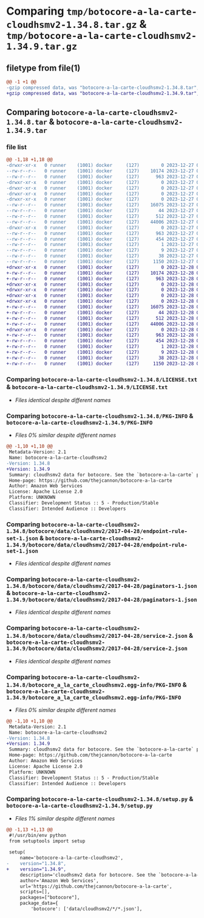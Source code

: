 # Comparing `tmp/botocore-a-la-carte-cloudhsmv2-1.34.8.tar.gz` & `tmp/botocore-a-la-carte-cloudhsmv2-1.34.9.tar.gz`

## filetype from file(1)

```diff
@@ -1 +1 @@
-gzip compressed data, was "botocore-a-la-carte-cloudhsmv2-1.34.8.tar", last modified: Wed Dec 27 01:06:36 2023, max compression
+gzip compressed data, was "botocore-a-la-carte-cloudhsmv2-1.34.9.tar", last modified: Thu Dec 28 01:06:37 2023, max compression
```

## Comparing `botocore-a-la-carte-cloudhsmv2-1.34.8.tar` & `botocore-a-la-carte-cloudhsmv2-1.34.9.tar`

### file list

```diff
@@ -1,18 +1,18 @@
-drwxr-xr-x   0 runner    (1001) docker     (127)        0 2023-12-27 01:06:36.207302 botocore-a-la-carte-cloudhsmv2-1.34.8/
--rw-r--r--   0 runner    (1001) docker     (127)    10174 2023-12-27 01:06:35.000000 botocore-a-la-carte-cloudhsmv2-1.34.8/LICENSE.txt
--rw-r--r--   0 runner    (1001) docker     (127)      963 2023-12-27 01:06:36.207302 botocore-a-la-carte-cloudhsmv2-1.34.8/PKG-INFO
-drwxr-xr-x   0 runner    (1001) docker     (127)        0 2023-12-27 01:06:36.207302 botocore-a-la-carte-cloudhsmv2-1.34.8/botocore/
-drwxr-xr-x   0 runner    (1001) docker     (127)        0 2023-12-27 01:06:36.207302 botocore-a-la-carte-cloudhsmv2-1.34.8/botocore/data/
-drwxr-xr-x   0 runner    (1001) docker     (127)        0 2023-12-27 01:06:36.207302 botocore-a-la-carte-cloudhsmv2-1.34.8/botocore/data/cloudhsmv2/
-drwxr-xr-x   0 runner    (1001) docker     (127)        0 2023-12-27 01:06:36.207302 botocore-a-la-carte-cloudhsmv2-1.34.8/botocore/data/cloudhsmv2/2017-04-28/
--rw-r--r--   0 runner    (1001) docker     (127)    16075 2023-12-27 01:06:28.000000 botocore-a-la-carte-cloudhsmv2-1.34.8/botocore/data/cloudhsmv2/2017-04-28/endpoint-rule-set-1.json
--rw-r--r--   0 runner    (1001) docker     (127)       44 2023-12-27 01:06:28.000000 botocore-a-la-carte-cloudhsmv2-1.34.8/botocore/data/cloudhsmv2/2017-04-28/examples-1.json
--rw-r--r--   0 runner    (1001) docker     (127)      512 2023-12-27 01:06:28.000000 botocore-a-la-carte-cloudhsmv2-1.34.8/botocore/data/cloudhsmv2/2017-04-28/paginators-1.json
--rw-r--r--   0 runner    (1001) docker     (127)    44006 2023-12-27 01:06:28.000000 botocore-a-la-carte-cloudhsmv2-1.34.8/botocore/data/cloudhsmv2/2017-04-28/service-2.json
-drwxr-xr-x   0 runner    (1001) docker     (127)        0 2023-12-27 01:06:36.207302 botocore-a-la-carte-cloudhsmv2-1.34.8/botocore_a_la_carte_cloudhsmv2.egg-info/
--rw-r--r--   0 runner    (1001) docker     (127)      963 2023-12-27 01:06:36.000000 botocore-a-la-carte-cloudhsmv2-1.34.8/botocore_a_la_carte_cloudhsmv2.egg-info/PKG-INFO
--rw-r--r--   0 runner    (1001) docker     (127)      454 2023-12-27 01:06:36.000000 botocore-a-la-carte-cloudhsmv2-1.34.8/botocore_a_la_carte_cloudhsmv2.egg-info/SOURCES.txt
--rw-r--r--   0 runner    (1001) docker     (127)        1 2023-12-27 01:06:36.000000 botocore-a-la-carte-cloudhsmv2-1.34.8/botocore_a_la_carte_cloudhsmv2.egg-info/dependency_links.txt
--rw-r--r--   0 runner    (1001) docker     (127)        9 2023-12-27 01:06:36.000000 botocore-a-la-carte-cloudhsmv2-1.34.8/botocore_a_la_carte_cloudhsmv2.egg-info/top_level.txt
--rw-r--r--   0 runner    (1001) docker     (127)       38 2023-12-27 01:06:36.207302 botocore-a-la-carte-cloudhsmv2-1.34.8/setup.cfg
--rw-r--r--   0 runner    (1001) docker     (127)     1150 2023-12-27 01:06:35.000000 botocore-a-la-carte-cloudhsmv2-1.34.8/setup.py
+drwxr-xr-x   0 runner    (1001) docker     (127)        0 2023-12-28 01:06:37.654247 botocore-a-la-carte-cloudhsmv2-1.34.9/
+-rw-r--r--   0 runner    (1001) docker     (127)    10174 2023-12-28 01:06:37.000000 botocore-a-la-carte-cloudhsmv2-1.34.9/LICENSE.txt
+-rw-r--r--   0 runner    (1001) docker     (127)      963 2023-12-28 01:06:37.650247 botocore-a-la-carte-cloudhsmv2-1.34.9/PKG-INFO
+drwxr-xr-x   0 runner    (1001) docker     (127)        0 2023-12-28 01:06:37.650247 botocore-a-la-carte-cloudhsmv2-1.34.9/botocore/
+drwxr-xr-x   0 runner    (1001) docker     (127)        0 2023-12-28 01:06:37.650247 botocore-a-la-carte-cloudhsmv2-1.34.9/botocore/data/
+drwxr-xr-x   0 runner    (1001) docker     (127)        0 2023-12-28 01:06:37.650247 botocore-a-la-carte-cloudhsmv2-1.34.9/botocore/data/cloudhsmv2/
+drwxr-xr-x   0 runner    (1001) docker     (127)        0 2023-12-28 01:06:37.650247 botocore-a-la-carte-cloudhsmv2-1.34.9/botocore/data/cloudhsmv2/2017-04-28/
+-rw-r--r--   0 runner    (1001) docker     (127)    16075 2023-12-28 01:06:26.000000 botocore-a-la-carte-cloudhsmv2-1.34.9/botocore/data/cloudhsmv2/2017-04-28/endpoint-rule-set-1.json
+-rw-r--r--   0 runner    (1001) docker     (127)       44 2023-12-28 01:06:26.000000 botocore-a-la-carte-cloudhsmv2-1.34.9/botocore/data/cloudhsmv2/2017-04-28/examples-1.json
+-rw-r--r--   0 runner    (1001) docker     (127)      512 2023-12-28 01:06:26.000000 botocore-a-la-carte-cloudhsmv2-1.34.9/botocore/data/cloudhsmv2/2017-04-28/paginators-1.json
+-rw-r--r--   0 runner    (1001) docker     (127)    44006 2023-12-28 01:06:26.000000 botocore-a-la-carte-cloudhsmv2-1.34.9/botocore/data/cloudhsmv2/2017-04-28/service-2.json
+drwxr-xr-x   0 runner    (1001) docker     (127)        0 2023-12-28 01:06:37.650247 botocore-a-la-carte-cloudhsmv2-1.34.9/botocore_a_la_carte_cloudhsmv2.egg-info/
+-rw-r--r--   0 runner    (1001) docker     (127)      963 2023-12-28 01:06:37.000000 botocore-a-la-carte-cloudhsmv2-1.34.9/botocore_a_la_carte_cloudhsmv2.egg-info/PKG-INFO
+-rw-r--r--   0 runner    (1001) docker     (127)      454 2023-12-28 01:06:37.000000 botocore-a-la-carte-cloudhsmv2-1.34.9/botocore_a_la_carte_cloudhsmv2.egg-info/SOURCES.txt
+-rw-r--r--   0 runner    (1001) docker     (127)        1 2023-12-28 01:06:37.000000 botocore-a-la-carte-cloudhsmv2-1.34.9/botocore_a_la_carte_cloudhsmv2.egg-info/dependency_links.txt
+-rw-r--r--   0 runner    (1001) docker     (127)        9 2023-12-28 01:06:37.000000 botocore-a-la-carte-cloudhsmv2-1.34.9/botocore_a_la_carte_cloudhsmv2.egg-info/top_level.txt
+-rw-r--r--   0 runner    (1001) docker     (127)       38 2023-12-28 01:06:37.654247 botocore-a-la-carte-cloudhsmv2-1.34.9/setup.cfg
+-rw-r--r--   0 runner    (1001) docker     (127)     1150 2023-12-28 01:06:37.000000 botocore-a-la-carte-cloudhsmv2-1.34.9/setup.py
```

### Comparing `botocore-a-la-carte-cloudhsmv2-1.34.8/LICENSE.txt` & `botocore-a-la-carte-cloudhsmv2-1.34.9/LICENSE.txt`

 * *Files identical despite different names*

### Comparing `botocore-a-la-carte-cloudhsmv2-1.34.8/PKG-INFO` & `botocore-a-la-carte-cloudhsmv2-1.34.9/PKG-INFO`

 * *Files 0% similar despite different names*

```diff
@@ -1,10 +1,10 @@
 Metadata-Version: 2.1
 Name: botocore-a-la-carte-cloudhsmv2
-Version: 1.34.8
+Version: 1.34.9
 Summary: cloudhsmv2 data for botocore. See the `botocore-a-la-carte` package for more info.
 Home-page: https://github.com/thejcannon/botocore-a-la-carte
 Author: Amazon Web Services
 License: Apache License 2.0
 Platform: UNKNOWN
 Classifier: Development Status :: 5 - Production/Stable
 Classifier: Intended Audience :: Developers
```

### Comparing `botocore-a-la-carte-cloudhsmv2-1.34.8/botocore/data/cloudhsmv2/2017-04-28/endpoint-rule-set-1.json` & `botocore-a-la-carte-cloudhsmv2-1.34.9/botocore/data/cloudhsmv2/2017-04-28/endpoint-rule-set-1.json`

 * *Files identical despite different names*

### Comparing `botocore-a-la-carte-cloudhsmv2-1.34.8/botocore/data/cloudhsmv2/2017-04-28/paginators-1.json` & `botocore-a-la-carte-cloudhsmv2-1.34.9/botocore/data/cloudhsmv2/2017-04-28/paginators-1.json`

 * *Files identical despite different names*

### Comparing `botocore-a-la-carte-cloudhsmv2-1.34.8/botocore/data/cloudhsmv2/2017-04-28/service-2.json` & `botocore-a-la-carte-cloudhsmv2-1.34.9/botocore/data/cloudhsmv2/2017-04-28/service-2.json`

 * *Files identical despite different names*

### Comparing `botocore-a-la-carte-cloudhsmv2-1.34.8/botocore_a_la_carte_cloudhsmv2.egg-info/PKG-INFO` & `botocore-a-la-carte-cloudhsmv2-1.34.9/botocore_a_la_carte_cloudhsmv2.egg-info/PKG-INFO`

 * *Files 0% similar despite different names*

```diff
@@ -1,10 +1,10 @@
 Metadata-Version: 2.1
 Name: botocore-a-la-carte-cloudhsmv2
-Version: 1.34.8
+Version: 1.34.9
 Summary: cloudhsmv2 data for botocore. See the `botocore-a-la-carte` package for more info.
 Home-page: https://github.com/thejcannon/botocore-a-la-carte
 Author: Amazon Web Services
 License: Apache License 2.0
 Platform: UNKNOWN
 Classifier: Development Status :: 5 - Production/Stable
 Classifier: Intended Audience :: Developers
```

### Comparing `botocore-a-la-carte-cloudhsmv2-1.34.8/setup.py` & `botocore-a-la-carte-cloudhsmv2-1.34.9/setup.py`

 * *Files 1% similar despite different names*

```diff
@@ -1,13 +1,13 @@
 #!/usr/bin/env python
 from setuptools import setup
 
 setup(
     name='botocore-a-la-carte-cloudhsmv2',
-    version="1.34.8",
+    version="1.34.9",
     description='cloudhsmv2 data for botocore. See the `botocore-a-la-carte` package for more info.',
     author='Amazon Web Services',
     url='https://github.com/thejcannon/botocore-a-la-carte',
     scripts=[],
     packages=["botocore"],
     package_data={
         'botocore': ['data/cloudhsmv2/*/*.json'],
```

